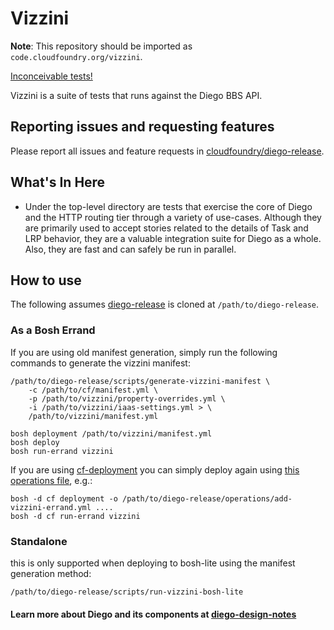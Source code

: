 # Vizzini

**Note**: This repository should be imported as `code.cloudfoundry.org/vizzini`.

[Inconceivable tests!](http://www.imdb.com/character/ch0003791/)

Vizzini is a suite of tests that runs against the Diego BBS API.

## Reporting issues and requesting features

Please report all issues and feature requests in [cloudfoundry/diego-release](https://github.com/cloudfoundry/diego-release/issues).

## What's In Here

- Under the top-level directory are tests that exercise the core of Diego and
  the HTTP routing tier through a variety of use-cases. Although they are
  primarily used to accept stories related to the details of Task and LRP
  behavior, they are a valuable integration suite for Diego as a whole. Also,
  they are fast and can safely be run in parallel.

## How to use

The following assumes [diego-release](https://github.com/cloudfoundry/diego-release) is cloned at `/path/to/diego-release`.

### As a Bosh Errand

If you are using old manifest generation, simply run the following commands to generate the vizzini manifest:

``` shell
/path/to/diego-release/scripts/generate-vizzini-manifest \
    -c /path/to/cf/manifest.yml \
    -p /path/to/vizzini/property-overrides.yml \
    -i /path/to/vizzini/iaas-settings.yml > \
    /path/to/vizzini/manifest.yml

bosh deployment /path/to/vizzini/manifest.yml
bosh deploy
bosh run-errand vizzini
```

If you are using [cf-deployment](https://github.com/cloudfoundry/cf-deployment/) you can simply deploy again using [this operations file](https://github.com/cloudfoundry/diego-release/blob/develop/operations/add-vizzini-errand.yml), e.g.:


``` shell
bosh -d cf deployment -o /path/to/diego-release/operations/add-vizzini-errand.yml ....
bosh -d cf run-errand vizzini
```

### Standalone

this is only supported when deploying to bosh-lite using the manifest generation method:

``` shell
/path/to/diego-release/scripts/run-vizzini-bosh-lite
```

#### Learn more about Diego and its components at [diego-design-notes](https://github.com/cloudfoundry/diego-design-notes)
